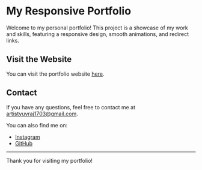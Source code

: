 # My Responsive Portfolio

Welcome to my personal portfolio! This project is a showcase of my work and skills, featuring a responsive design, smooth animations, and redirect links.

## Visit the Website

You can visit the portfolio website [here](https://portfolioyuv.netlify.app/).

## Contact

If you have any questions, feel free to contact me at [artistyuvraj1703@gmail.com](mailto:artistyuvraj1703@gmail.com).

You can also find me on:

- [Instagram](https://instagram.com/artistyuvraj_)
- [GitHub](https://github.com/yuvraj1703)

---

Thank you for visiting my portfolio!
